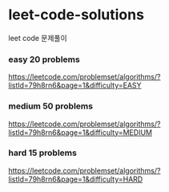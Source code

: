# leet-code-solutions
leet code 문제풀이
### easy 20 problems
https://leetcode.com/problemset/algorithms/?listId=79h8rn6&page=1&difficulty=EASY

### medium 50 problems
https://leetcode.com/problemset/algorithms/?listId=79h8rn6&page=1&difficulty=MEDIUM

### hard 15 problems
https://leetcode.com/problemset/algorithms/?listId=79h8rn6&page=1&difficulty=HARD
